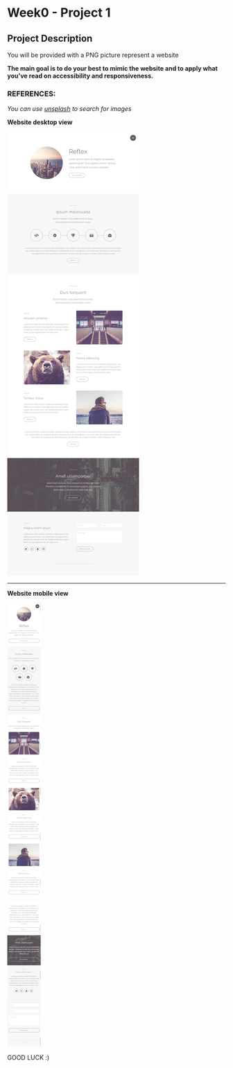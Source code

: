 # Week0 - Project 1

## Project Description

You will be provided with a PNG picture represent a website

**The main goal is to do your best to mimic the website and to apply what you've read on accessibility and responsiveness.**

### REFERENCES:
*You can use [unsplash](https://unsplash.com/) to search for images*

**Website desktop view**

![Website - desktop view](project1-desktop-view.png)


---

**Website mobile view**

![Website - mobile view](project1-mobile-view.png)

GOOD LUCK :)
